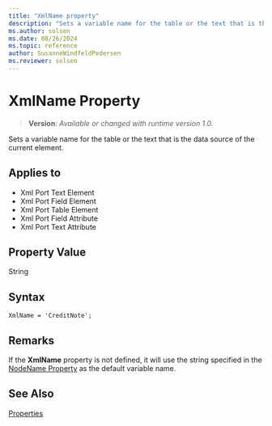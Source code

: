 ```yaml
---
title: "XmlName property"
description: "Sets a variable name for the table or the text that is the data source of the current element."
ms.author: solsen
ms.date: 08/26/2024
ms.topic: reference
author: SusanneWindfeldPedersen
ms.reviewer: solsen
---
```

[//]: # (START>DO_NOT_EDIT)
[//]: # (IMPORTANT:Do not edit any of the content between here and the END>DO_NOT_EDIT.)
[//]: # (Any modifications should be made in the .xml files in the ModernDev repo.)
# XmlName Property
> **Version**: _Available or changed with runtime version 1.0._

Sets a variable name for the table or the text that is the data source of the current element.

## Applies to
-   Xml Port Text Element
-   Xml Port Field Element
-   Xml Port Table Element
-   Xml Port Field Attribute
-   Xml Port Text Attribute

[//]: # (IMPORTANT: END>DO_NOT_EDIT)


## Property Value

String

## Syntax

```AL
XmlName = 'CreditNote';
```

## Remarks

If the **XmlName** property is not defined, it will use the string specified in the [NodeName Property](./devenv-properties.md) as the default variable name.

## See Also  

[Properties](devenv-properties.md)